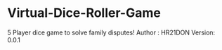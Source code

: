 # Virtual-Dice-Roller-Game
5 Player dice game to solve family disputes! 
Author : HR21DON
Version: 0.0.1 

